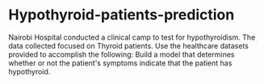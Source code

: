 # Hypothyroid-patients-prediction
Nairobi Hospital conducted a clinical camp to test for hypothyroidism. The data collected focused on Thyroid patients. Use the healthcare datasets provided to accomplish the following:    Build a model that determines whether or not the patient's symptoms indicate that the patient has hypothyroid.
